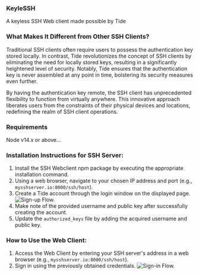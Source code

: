 ### KeyleSSH
A keyless SSH Web client made possible by Tide 

### What Makes It Different from Other SSH Clients?

Traditional SSH clients often require users to possess the authentication key stored locally. In contrast, Tide revolutionizes the concept of SSH clients by eliminating the need for locally stored keys, resulting in a significantly heightened level of security. Notably, Tide ensures that the authentication key is never assembled at any point in time, bolstering its security measures even further.

By having the authentication key remote, the SSH client has unprecedented flexibility to function from virtually anywhere. This innovative approach liberates users from the constraints of their physical devices and locations, redefining the realm of SSH client operations.

### Requirements
Node v14.x or above... 

### Installation Instructions for SSH Server:

1. Install the SSH Webclient npm package by executing the appropriate installation command.
2. Using a web browser, navigate to your chosen IP address and port (e.g., `mysshserver.io:8000/ssh/host`).
3. Create a Tide account through the login window on the displayed page. ![Sign-up Flow.](https://github.com/tide-foundation/KeyleSSH/blob/main/diagrams/svg/admin-signup.svg)
4. Make note of the provided username and public key after successfully creating the account.
5. Update the `authorized_keys` file by adding the acquired username and public key.

### How to Use the Web Client:

1. Access the Web Client by entering your SSH server's address in a web browser (e.g., `mysshserver.io:8000/ssh/host`). 
2. Sign in using the previously obtained credentials.  ![Sign-in Flow.](https://github.com/tide-foundation/KeyleSSH/blob/main/diagrams/svg/Sign-in.svg)

